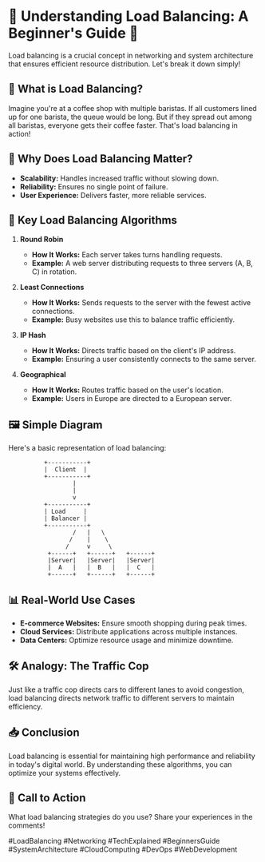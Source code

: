 # 🌟 Understanding Load Balancing: A Beginner's Guide 🌟

Load balancing is a crucial concept in networking and system architecture that ensures efficient resource distribution. Let's break it down simply!

## 📌 What is Load Balancing?

Imagine you're at a coffee shop with multiple baristas. If all customers lined up for one barista, the queue would be long. But if they spread out among all baristas, everyone gets their coffee faster. That's load balancing in action!

## 🚀 Why Does Load Balancing Matter?

- **Scalability:** Handles increased traffic without slowing down.
- **Reliability:** Ensures no single point of failure.
- **User Experience:** Delivers faster, more reliable services.

## 🔄 Key Load Balancing Algorithms

1. **Round Robin**
   - **How It Works:** Each server takes turns handling requests.
   - **Example:** A web server distributing requests to three servers (A, B, C) in rotation.

2. **Least Connections**
   - **How It Works:** Sends requests to the server with the fewest active connections.
   - **Example:** Busy websites use this to balance traffic efficiently.

3. **IP Hash**
   - **How It Works:** Directs traffic based on the client's IP address.
   - **Example:** Ensuring a user consistently connects to the same server.

4. **Geographical**
   - **How It Works:** Routes traffic based on the user's location.
   - **Example:** Users in Europe are directed to a European server.

## 🖼 Simple Diagram

Here's a basic representation of load balancing:

```
          +-----------+
          |  Client  |
          +-----------+
                  |
                  |
                  v
          +-----------+
          | Load     |
          | Balancer |
          +-----------+
                  /   |   \
                 /    |    \
                /     v     \
           +------+   +------+   +------+
           |Server|   |Server|   |Server|
           |  A   |   |  B   |   |  C   |
           +------+   +------+   +------+
```

## 📊 Real-World Use Cases

- **E-commerce Websites:** Ensure smooth shopping during peak times.
- **Cloud Services:** Distribute applications across multiple instances.
- **Data Centers:** Optimize resource usage and minimize downtime.

## 🛠️ Analogy: The Traffic Cop

Just like a traffic cop directs cars to different lanes to avoid congestion, load balancing directs network traffic to different servers to maintain efficiency.

## 📥 Conclusion

Load balancing is essential for maintaining high performance and reliability in today's digital world. By understanding these algorithms, you can optimize your systems effectively.

## 📢 Call to Action

What load balancing strategies do you use? Share your experiences in the comments!

#LoadBalancing #Networking #TechExplained #BeginnersGuide #SystemArchitecture #CloudComputing #DevOps #WebDevelopment